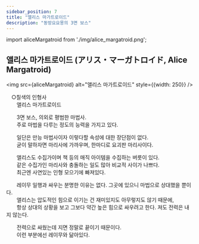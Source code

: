 ```yaml
---
sidebar_position: 7
title: "앨리스 마가트로이드"
description: "동방요요몽의 3면 보스"
---
```


import aliceMargatroid from './img/alice_margatroid.png';

## 앨리스 마가트로이드 (アリス・マーガトロイド, Alice Margatroid)

<img src={aliceMargatroid} alt="앨리스 마가트로이드" style={{width: 250}} />

　○칠색의 인형사  
　　앨리스 마가트로이드  
  
　　3면 보스, 의외로 평범한 마법사.  
　　주로 마법을 다루는 정도의 능력을 가지고 있다.  
  
　　일단은 만능 마법사이자 이렇다할 속성에 대한 장단점이 없다.  
　　굳이 말하자면 마리사에 가까우며, 한마디로 요괴판 마리사이다.  
  
　　앨리스도 수집가이며 책 등의 매직 아이템을 수집하는 버릇이 있다.  
　　같은 수집가인 마리사와 충돌하는 일도 많아 비교적 사이가 나쁘다.  
　　최근엔 사연있는 인형 모으기에 빠져있다.  
  
　　레이무 일행과 싸우는 분명한 이유는 없다. 그곳에 있으니 마법으로 상대했을 뿐이다.  
　　앨리스는 압도적인 힘으로 이기는 건 재미있지도 아무렇지도 않기 때문에,  
　　항상 상대의 상황을 보고 그보다 약간 높은 힘으로 싸우려고 한다. 져도 전력은 내지   않는다.
  
　　전력으로 싸웠는데 지면 정말로 끝이기 때문이다.  
　　이런 부분에선 레이무와 닮아있다.  
  